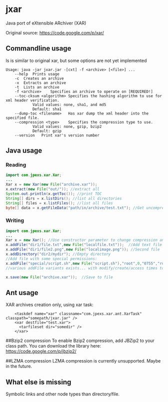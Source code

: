 # jxar
Java port of eXtensible ARchiver (XAR)

Original source: https://code.google.com/p/xar/

## Commandline usage
Is is similar to original xar, but some options are not yet implemented
```
Usage: java -jar jxar.jar -[cxt] -f <archive> [<file>] ...
	--help	Prints usage
	-c	Creates an archive
	-x	Extracts an archive
	-t	Lists an archive
	-f <archive>	Specifies an archive to operate on [REQUIRED!]
	--toc-cksum <algorithm>	Specifies the hashing algorithm to use for xml header verification.
			Valid values: none, sha1, and md5
			Default: sha1
	--dump-toc <filename>	Has xar dump the xml header into the specified file.
	--compression <type>	Specifies the compression type to use.
			Valid values: none, gzip, bzip2
			Default: gzip
	--version	Print xar's version number
```

## Java usage
### Reading
```java
import com.jpexs.xar.Xar;
...
Xar x = new Xar(new File("archive.xar"));
x.extract(new File("out/")); //extract all
System.out.println(x.getToc()); //print TOC
String[] dirs = x.listDirs(); //list all directories
String[] files = x.listFiles(); //list all files
byte[] data = x.getFileData("path/in/archive/test.txt"); //Get uncompressed data of file
```

### Writing
```java
import com.jpexs.xar.Xar;
...
Xar x = new Xar(); //Use constructor parameter to change compression and/or checksum type
x.addFile("dir1/file.txt",new File("localfile.txt"));  //Add text file
x.addFile("dir1/file2.png",new File("localimage.png")); //Second file
x.addDirectory("dir2/mydir"); //Empty directory
//Add file with some special permissions:
x.addFile("special/script.sh",new File("script.sh"),"root",0,"0755","root",0); 
//various addFile variants exists... with modify/create/access times too

x.save(new File("archive.xar"));  //Save to file

```
## Ant usage
XAR archives creation only, using xar task:
```ant
    <taskdef name="xar" classname="com.jpexs.xar.ant.XarTask" classpath="somepath/jxar.jar" />
    <xar destfile="test.xar">
      <tarfileset dir="somedir" />
    </xar>
```

##Bzip2 compression
To enable Bzip2 compression, add JBZip2 to your class path. 
You can download the library here:
https://code.google.com/p/jbzip2/

##LZMA compression
LZMA compression is currently unsupported. Maybe in the future.

## What else is missing
Symbolic links and other node types than directory/file.
